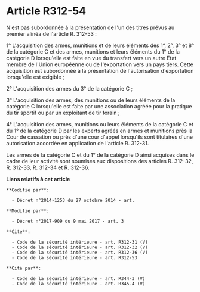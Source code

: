 # Article R312-54

N'est pas subordonnée à la présentation de l'un des titres prévus au premier alinéa de l'article R. 312-53 : 

1° L'acquisition des armes, munitions et de leurs éléments des 1°, 2°, 3° et 8° de la catégorie C et des armes, munitions et
leurs éléments du 1° de la catégorie D lorsqu'elle est faite en vue du transfert vers un autre Etat membre de l'Union
européenne ou de l'exportation vers un pays tiers. Cette acquisition est subordonnée à la présentation de l'autorisation
d'exportation lorsqu'elle est exigible ; 

2° L'acquisition des armes du 3° de la catégorie C ; 

3° L'acquisition des armes, des munitions ou de leurs éléments de la catégorie C lorsqu'elle est faite par une association
agréée pour la pratique du tir sportif ou par un exploitant de tir forain ; 

4° L'acquisition des armes, munitions ou leurs éléments de la catégorie C et du 1° de la catégorie D par les experts agréés
en armes et munitions près la Cour de cassation ou près d'une cour d'appel lorsqu'ils sont titulaires d'une autorisation
accordée en application de l'article R. 312-31. 

Les armes de la catégorie C et du 1° de la catégorie D ainsi acquises dans le cadre de leur activité sont soumises aux
dispositions des articles R. 312-32, R. 312-33, R. 312-34 et R. 312-36.

**Liens relatifs à cet article**

	**Codifié par**:

	  - Décret n°2014-1253 du 27 octobre 2014 - art.

	**Modifié par**:

	  - Décret n°2017-909 du 9 mai 2017 - art. 3

	**Cite**:

	  - Code de la sécurité intérieure - art. R312-31 (V)
	  - Code de la sécurité intérieure - art. R312-32 (V)
	  - Code de la sécurité intérieure - art. R312-36 (V)
	  - Code de la sécurité intérieure - art. R312-53

	**Cité par**:

	  - Code de la sécurité intérieure - art. R344-3 (V)
	  - Code de la sécurité intérieure - art. R345-4 (V)
